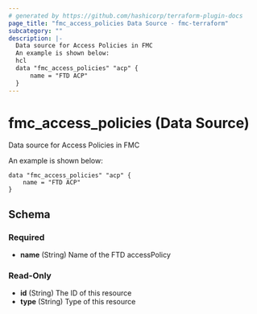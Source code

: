 ```yaml
---
# generated by https://github.com/hashicorp/terraform-plugin-docs
page_title: "fmc_access_policies Data Source - fmc-terraform"
subcategory: ""
description: |-
  Data source for Access Policies in FMC
  An example is shown below:
  hcl
  data "fmc_access_policies" "acp" {
      name = "FTD ACP"
  }
---
```


# fmc_access_policies (Data Source)

Data source for Access Policies in FMC

An example is shown below: 
```hcl
data "fmc_access_policies" "acp" {
	name = "FTD ACP"
}
```



<!-- schema generated by tfplugindocs -->
## Schema

### Required

- **name** (String) Name of the FTD accessPolicy

### Read-Only

- **id** (String) The ID of this resource
- **type** (String) Type of this resource


